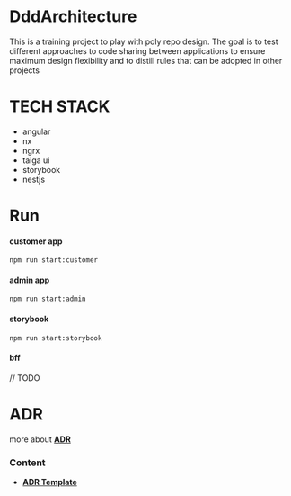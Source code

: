 # DddArchitecture

This is a training project to play with poly repo design.
The goal is to test different approaches to code sharing
between applications to ensure maximum design flexibility and
to distill rules that can be adopted in other projects

# TECH STACK

- angular
- nx
- ngrx
- taiga ui
- storybook
- nestjs

# Run

#### customer app

`npm run start:customer`

#### admin app

`npm run start:admin`

#### storybook

`npm run start:storybook`

#### bff

// TODO

# ADR

more about **[ADR](https://github.com/adr/madr/tree/3.0.0-beta.2)**

### Content

- **[ADR Template](docs/ADR-0000.md)**
